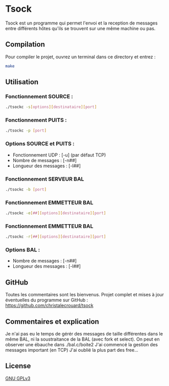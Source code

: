 # Tsock

Tsock est un programme qui permet l'envoi et la reception de messages entre différents hôtes qu'ils se trouvent sur une même machine ou pas.

## Compilation

Pour compiler le projet, ouvrez un terminal dans ce directory et entrez :

```bash
make
```

## Utilisation

### Fonctionnement SOURCE :
```bash
./tsockc -s[options][destinataire][port]
```

### Fonctionnement PUITS :
```bash
./tsockc -p [port]
```

### Options SOURCE et PUITS :
 - Fonctionnement UDP : [-u] (par défaut TCP)
 - Nombre de messages : [-n##]
 - Longueur des messages : [-l##]

### Fonctionnement SERVEUR BAL
```bash
./tsockc -b [port]
```

### Fonctionnement EMMETTEUR BAL
```bash
./tsockc -e[##][options][destinataire][port]
```

### Fonctionnement EMMETTEUR BAL
```bash
./tsockc -r[##][options][destinataire][port]
```
### Options BAL :
 - Nombre de messages : [-n##]
 - Longueur des messages : [-l##]

## GitHub

Toutes les commentaires sont les bienvenus.
Projet complet et mises à jour éventuelles du programme sur GitHub : https://github.com/christalecrouard/tsock

## Commentaires et explication
Je n'ai pas eu le temps de gérér des messages de taille différentes dans le même BAL, ni la soustraitance de la BAL (avec fork et select).
On peut en observer une ébauche dans ./bal.c/boite2
J'ai commencé la gestion des messages important (en TCP)
J'ai oublié la plus part des free...


## License
[GNU GPLv3](https://choosealicense.com/licenses/gpl-3.0/)



